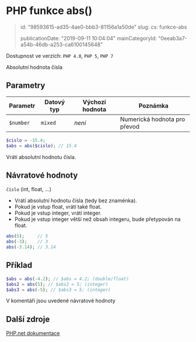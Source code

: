 PHP funkce abs()
================

> id: "98593615-ad35-4ae0-bbb3-81156a1a50de"
> slug:
> 	cs: funkce-abs
> 
> publicationDate: "2019-09-11 10:04:04"
> mainCategoryId: "0eeab3a7-a54b-46db-a253-ca6100145648"

Dostupnost ve verzích: `PHP 4.0`, `PHP 5`, `PHP 7`

Absolutní hodnota čísla

Parametry
---------

| Parametr  | Datový typ | Výchozí hodnota | Poznámka |
|-----------|------------|-----------------|----------|
| `$number` | `mixed`    | *není*          | Numerická hodnota pro převod |

```php
$cislo = -15.4;
$abs = abs($cislo); // 15.4
```

Vrátí absolutní hodnotu čísla.

Návratové hodnoty
----------------

`číslo` (int, float, ...)

- Vrátí absolutní hodnotu čísla (tedy bez znaménka).
- Pokud je vstup float, vrátí také float.
- Pokud je vstup integer, vrátí integer.
- Pokud je vstup integer větší než obsah integeru, bude přetypován na float.

```php
abs(5);     // 5
abs(-3);    // 3
abs(-3.14); // 3.14
```

Příklad
-------

```php
$abs = abs(-4.2); // $abs = 4.2; (double/float)
$abs2 = abs(5); // $abs2 = 5; (integer)
$abs3 = abs(-5); // $abs3 = 5; (integer)
```

V komentáři jsou uvedené návratové hodnoty

Další zdroje
------------

[PHP.net dokumentace](https://php.net/manual/en/function.abs.php)
